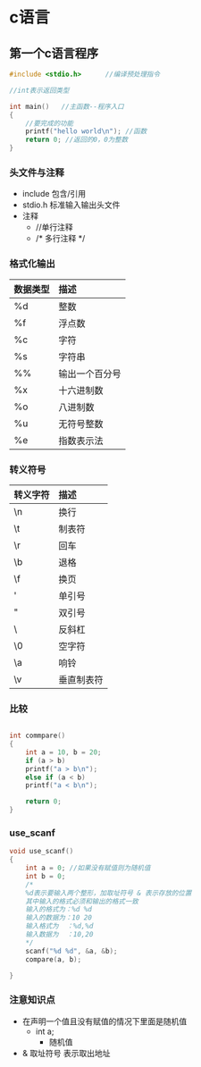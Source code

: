# c语言

## 第一个c语言程序

```c
#include <stdio.h>      //编译预处理指令

//int表示返回类型

int main()   //主函数--程序入口
{
    //要完成的功能
    printf("hello world\n"); //函数
    return 0; //返回的0，0为整数
}
```
### 头文件与注释

* include       包含/引用
* stdio.h       标准输入输出头文件
* 注释
    * //单行注释
    * /* 多行注释 */

### 格式化输出

| 数据类型 | 描述 |
| :--- | :--- |
| %d | 整数 |
| %f | 浮点数 |
| %c | 字符 |
| %s | 字符串 |
| %% | 输出一个百分号 |
| %x | 十六进制数 |
| %o | 八进制数 |
| %u | 无符号整数 |
| %e | 指数表示法 |

### 转义符号

| 转义字符 | 描述 |
| :--- | :--- |
| \n | 换行 |
| \t | 制表符 |
| \r | 回车 |
| \b | 退格 |
| \f | 换页 |
| \' | 单引号 |
| \" | 双引号 |
| \\ | 反斜杠 |
| \0 | 空字符 |
| \a | 响铃 |
| \v | 垂直制表符 |

### 比较
```c

int commpare() 
{
    int a = 10, b = 20;
    if (a > b) 
    printf("a > b\n");
    else if (a < b) 
    printf("a < b\n");

    return 0;
}

```
### use_scanf
```c
void use_scanf()
{
    int a = 0; //如果没有赋值则为随机值
    int b = 0;
    /*
    %d表示要输入两个整形，加取址符号 & 表示存放的位置
    其中输入的格式必须和输出的格式一致
    输入的格式为：%d %d
    输入的数据为：10 20
    输入格式为  ：%d,%d
    输入数据为  ：10,20
    */
    scanf("%d %d", &a, &b); 
    compare(a, b);

}
```
    
### 注意知识点

* 在声明一个值且没有赋值的情况下里面是随机值
    * int a;
        * 随机值
* & 取址符号 表示取出地址

